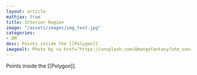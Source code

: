 ```yaml
---
layout: article
mathjax: true
title: Interior Region
image: "/assets/images/img_test.jpg"
categories:
- DM
desc: Points inside the [[Polygon]]. 
imagealt: Photo by <a href="https://unsplash.com/@mangofantasy?utm_source=unsplash&utm_medium=referral&utm_content=creditCopyText">Tim Johnson</a> on <a href="https://unsplash.com/s/photos/logic?utm_source=unsplash&utm_medium=referral&utm_content=creditCopyText">Unsplash</a>
---
```

Points inside the [[Polygon]].